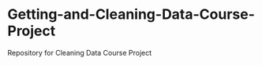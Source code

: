 Getting-and-Cleaning-Data-Course-Project
========================================

Repository for Cleaning Data Course Project
